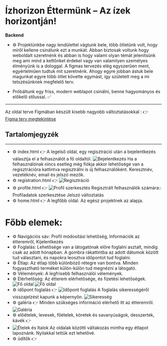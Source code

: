 # Ízhorizon Éttermünk – Az ízek horizontján!
**Backend**

- ⚙️ Projektünkbe nagy lendülettel vágtunk bele, több ötletünk volt, hogy miről kellene csinálunk ezt a munkát.
Abban biztosak voltunk hogy weboldalt szeretnénk és abban is hogy valami olyan témát jelenitsünk meg ami mind a kettőnket érdekel vagy van valamilyen személyes élményünk is a dologgal. A figmas tervezés elég egyszerűen ment, egyértelműen tudtuk mit szeretnénk. Ahogy egyre jobban ástuk bele magunkat egyre több ötlet követte egymást, így született meg a mi tetszésünknek megfelelő terv. 

- Próbáltunk egy friss, modern weblapot csinálni, benne hagyományos és előkelő stílussal. ✅

---
Az oldal terve Figmában készült kisebb nagyobb változtatásokkal :
👉 [Figma terv megtekintése](https://www.figma.com/design/ipdP2BYytD8pvShEUWwQOF/Projekt?node-id=0-1&p=f&t=Wqw4hQMBFSGBfEpm-0)

## Tartalomjegyzék

---

- ⚙️ index.html 👉 A legelső oldal, egy regisztráció után a bejelentkezés választja el a felhasználót a fő oldaltól. 
![Bejelentkezés](https://i.postimg.cc/FsrcByT7/k-p-2025-04-15-113131522.png)
Ha a felhasználónak nincs esetleg még fiókja akkor lehetősége van a regisztrációra kattintva regisztrálni is új felhasználóként. 
Keresztnév, vezetéknév, email és jelszó mezők.
- ⚙️ registration.html 👉
![Regisztráció](https://i.postimg.cc/yNps7HHM/k-p-2025-04-15-113750861.png)
- ⚙️ profile.html 👉
![Profil szerkesztés](https://i.postimg.cc/BQ2YT9m2/k-p-2025-04-15-121133060.png) 
Regisztrált felhasználók számára::
Profiladatok szerkesztése
Jelszó változtatás
- ⚙️ home.html 👉 A legfőbb oldal. Az egész projektnek az alapja. 
# Főbb elemek: 
- ⚙️ Navigációs sáv: Profil módosítási lehetőség, Információk az étteremről, Kijelentkezés  
- ⚙️ Foglalás: Lehetősége van a látogatónak előre foglalni asztalt, mindig csak az adott hónapban. A gombra rákattintba az adott dátumok között tud választani, és napokra leosztva időpontot tud foglalni.
- ⚙️ Étlap: Az étlap több különböző rétegre van bontva. Minden fogyasztható terméket külön-külön tud megnézni a látogató.
- ⚙️ Vélemények: A legfrisebb felhasználói vélemények.
- ⚙️ Elérhetőség: Az étterem elérhetősége, és fizetési lehetőségek.
![Fő oldal](https://i.postimg.cc/CK9krd15/k-p-2025-04-15-121858309.png)
![Fő oldal](https://i.postimg.cc/x1Cm0LNq/k-p-2025-04-15-121931202.png)
- ⚙️  időpont foglalás 👉 
![Időpont foglalás](https://i.postimg.cc/bwsGX84t/k-p-2025-04-15-122141784.png)
A foglalás sikerességéről visszajelzést kapunk a képernyőn.
![Sikeresség](https://i.postimg.cc/02HQ0Fr2/k-p-2025-04-15-122323089.png)
- ⚙️  galéria 👉 Minden szükséges információ elérhető itt az étteremről.
![Galéria](https://i.postimg.cc/QCdwYPgS/k-p-2025-04-15-153104879.png)
- ⚙️  előételek, levesek, főételek, köretek és savanyúságok, desszertek, kávék 👉
- ![Ételek és Italok](https://i.postimg.cc/QMRcyWpz/k-p-2025-04-15-154547918.png) 
Az oldalak közötti váltakozás mintha egy étlapot lapoznánk. Nyilakkal tettük ezt lehetővé.
- ⚙️  üdítők 👉
